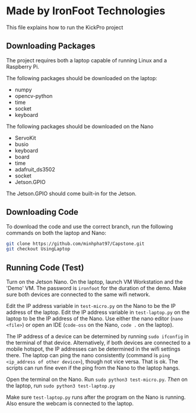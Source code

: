 # Made by IronFoot Technologies

This file explains how to run the KickPro project
## Downloading Packages

The project requires both a laptop capable of running Linux and a Raspberry Pi.

The following packages should be downloaded on the laptop:

* numpy
* opencv-python
* time
* socket
* keyboard

The following packages should be downloaded on the Nano
* ServoKit
* busio
* keyboard
* board
* time
* adafruit_ds3502
* socket
* Jetson.GPIO


The Jetson.GPIO should come built-in for the Jetson.

## Downloading Code

To download the code and use the correct branch, run the following commands on both the laptop and Nano:

```bash
git clone https://github.com/minhphat97/Capstone.git
git checkout UsingLaptop
```

## Running Code (Test)

Turn on the Jetson Nano. On the laptop, launch VM Workstation and the 'Demo' VM. The password is `ironfoot` for the duration of the demo. Make sure both devices are connected to the same wifi network. 

Edit the IP address variable in `test-micro.py` on the Nano to be the IP address of the laptop. Edit the IP address variable in `test-laptop.py` on the laptop to be the IP address of the Nano. Use either the nano editor (`nano <file>`) or open an IDE (`code-oss` on the Nano, `code .` on the laptop).

The IP address of a device can be determined by running `sudo ifconfig` in the terminal of that device. Alternatively, if both devices are connected to a mobile hotspot, the IP addresses can be determined in the wifi settings there. The laptop can ping the nano consistently (command is `ping <ip_address of other device>`), though not vice versa. That is ok. The scripts can run fine even if the ping from the Nano to the laptop hangs.

Open the terminal on the Nano. Run `sudo python3 test-micro.py`. *Then* on the laptop, run `sudo python3 test-laptop.py`

Make sure `test-laptop.py` runs after the program on the Nano is running. Also ensure the webcam is connected to the laptop.
